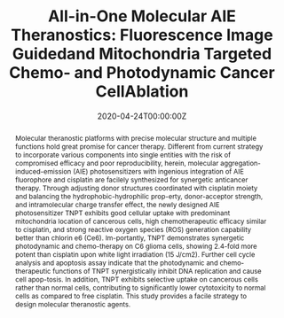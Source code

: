 ---
title: 'All-in-One Molecular AIE Theranostics: Fluorescence Image Guidedand Mitochondria Targeted Chemo- and Photodynamic Cancer CellAblation'

# Authors
# If you created a profile for a user (e.g. the default `admin` user), write the username (folder name) here
# and it will be replaced with their full name and linked to their profile.
authors:
  - Bing Guo
  - Min Wu
  - Qi Shi
  - Tianjiao Dai
  - Shidang Xu
  - Jianwen Jiang
  - Bin Liu*

# # Author notes (optional)
# author_notes:
#   - ''
#   - ''
#   - ''
#   - ''
#   - ''
#   - ''
#   - 'Corresponding author'

date: '2020-04-24T00:00:00Z'
doi: 'https://doi.org/10.1021/acs.chemmater.0c01187'

# Schedule page publish date (NOT publication's date).
publishDate: '2020-06-03T00:00:00Z'

# Publication type.
# Accepts a single type but formatted as a YAML list (for Hugo requirements).
# Enter a publication type from the CSL standard.
publication_types: ['article-journal']

# Publication name and optional abbreviated publication name.
publication: In *scholarbank.nus.edu.sg*
publication_short: In *scholarbank.nus.edu.sg*

abstract: Molecular theranostic platforms with precise molecular structure and multiple functions hold great promise for cancer therapy. Different from current strategy to incorporate various components into single entities with the risk of compromised efficacy and poor reproducibility, herein, molecular aggregation-induced-emission (AIE) photosensitizers with ingenious integration of AIE fluorophore and cisplatin are facilely synthesized for synergetic anticancer therapy. Through adjusting donor structures coordinated with cisplatin moiety and balancing the hydrophobic-hydrophilic prop-erty, donor-acceptor strength, and intramolecular charge transfer effect, the newly designed AIE photosensitizer TNPT exhibits good cellular uptake with predominant mitochondria location of cancerous cells, high chemotherapeutic efficacy similar to cisplatin, and strong reactive oxygen species (ROS) generation capability better than chlorin e6 (Ce6). Im-portantly, TNPT demonstrates synergetic photodynamic and chemo-therapy on C6 glioma cells, showing 2.4-fold more potent than cisplatin upon white light irradiation (15 J/cm2). Further cell cycle analysis and apoptosis assay indicate that the photodynamic and chemo-therapeutic functions of TNPT synergistically inhibit DNA replication and cause cell apop-tosis. In addition, TNPT exhibits selective uptake on cancerous cells rather than normal cells, contributing to significantly lower cytotoxicity to normal cells as compared to free cisplatin. This study provides a facile strategy to design molecular theranostic agents.

# Summary. An optional shortened abstract.
summary: Molecular theranostic platforms with precise molecular structure and multiple functions hold great promise for cancer therapy. Different from current strategy to incorporate various components into single entities with the risk of compromised efficacy and poor reproducibility, herein, molecular aggregation-induced-emission (AIE) photosensitizers with ingenious integration of AIE fluorophore and cisplatin are facilely synthesized for synergetic anticancer therapy. Through adjusting donor structures coordinated with cisplatin moiety and balancing the hydrophobic-hydrophilic prop-erty, donor-acceptor strength, and intramolecular charge transfer effect, the newly designed AIE photosensitizer TNPT exhibits good cellular uptake with predominant mitochondria location of cancerous cells, high chemotherapeutic efficacy similar to cisplatin, and strong reactive oxygen species (ROS) generation capability better than chlorin e6 (Ce6). Im-portantly, TNPT demonstrates synergetic photodynamic and chemo-therapy on C6 glioma cells, showing 2.4-fold more potent than cisplatin upon white light irradiation (15 J/cm2). Further cell cycle analysis and apoptosis assay indicate that the photodynamic and chemo-therapeutic functions of TNPT synergistically inhibit DNA replication and cause cell apop-tosis. In addition, TNPT exhibits selective uptake on cancerous cells rather than normal cells, contributing to significantly lower cytotoxicity to normal cells as compared to free cisplatin. This study provides a facile strategy to design molecular theranostic agents.
tags: []

# Display this page in the Featured widget?
featured: true

# Custom links (uncomment lines below)
# links:
# - name: Custom Link
#   url: http://example.org

url_pdf: 'https://scholarbank.nus.edu.sg/rest/bitstreams/1412708/retrieve'
url_code: ''
url_dataset: ''
url_poster: ''
url_project: ''
url_slides: ''
url_source: ''
url_video: ''

# Featured image
# To use, add an image named `featured.jpg/png` to your page's folder.
# image:
#   caption: 'Image credit: [**Unsplash**](https://unsplash.com/photos/pLCdAaMFLTE)'
#   focal_point: ''
#   preview_only: false
---
